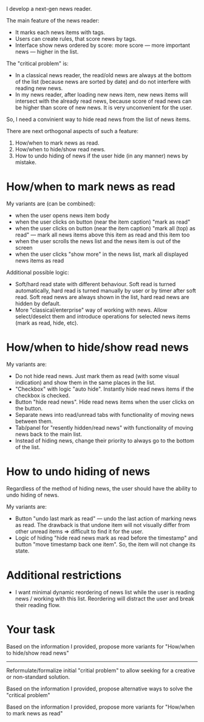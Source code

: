 
I develop a next-gen news reader.

The main feature of the news reader:

- It marks each news items with tags.
- Users can create rules, that score news by tags.
- Interface show news ordered by score: more score — more important news — higher in the list.

The "critical problem" is:

- In a classical news reader, the read/old news are always at the bottom of the list (because news are sorted by date) and do not interfere with reading new news.
- In my news reader, after loading new news item, new news items will intersect with the already read news, because score of read news can be higher than score of new news. It is very unconvenient for the user.

So, I need a convinient way to hide read news from the list of news items.

There are next orthogonal aspects of such a feature:

1. How/when to mark news as read.
2. How/when to hide/show read news.
3. How to undo hiding of news if the user hide (in any manner) news by mistake.

# How/when to mark news as read

My variants are (can be combined):

- when the user opens news item body
- when the user clicks on button (near the item caption) "mark as read"
- when the user clicks on button (near the item caption) "mark all (top) as read" — mark all news items above this item as read and this item too
- when the user scrolls the news list and the news item is out of the screen
- when the user clicks "show more" in the news list, mark all displayed news items as read

Additional possible logic:

- Soft/hard read state with different behaviour. Soft read is turned automatically, hard read is turned manually by user or by timer after soft read. Soft read news are always shown in the list, hard read news are hidden by default.
- More "classical/enterprise" way of working with news. Allow select/deselct them and introduce operations for selected news items (mark as read, hide, etc).

# How/when to hide/show read news

My variants are:

- Do not hide read news. Just mark them as read (with some visual indication) and show them in the same places in the list.
- "Checkbox" with logic "auto hide". Instantly hide read news items if the checkbox is checked.
- Button "hide read news". Hide read news items when the user clicks on the button.
- Separate news into read/unread tabs with functionality of moving news between them.
- Tab/panel for "resently hidden/read news" with functionality of moving news back to the main list.
- Instead of hiding news, change their priority to always go to the bottom of the list.

# How to undo hiding of news

Regardless of the method of hiding news, the user should have the ability to undo hiding of news.

My variants are:

- Button "undo last mark as read" — undo the last action of marking news as read. The drawback is that undone item will not visually differ from other unread items => difficult to find it for the user.
- Logic of hiding "hide read news mark as read before the timestamp" and button "move timestamp back one item". So, the item will not change its state.

# Additional restrictions

- I want minimal dynamic reordering of news list while the user is reading news / working with this list. Reordering will distract the user and break their reading flow.

# Your task

Based on the information I provided, propose more variants for "How/when to hide/show read news"

--------

Reformulate/formalize initial "critial problem" to allow seeking for a creative or non-standard solution.

Based on the information I provided, propose alternative ways to solve the "critical problem"

Based on the information I provided, propose more variants for "How/when to mark news as read"

